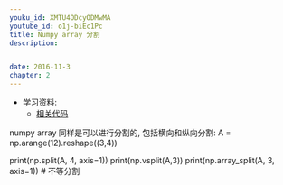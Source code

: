 ```yaml
---
youku_id: XMTU4ODcyODMwMA
youtube_id: o1j-biEc1Pc
title: Numpy array 分割
description: 


date: 2016-11-3
chapter: 2
---
```

* 学习资料:
  * [相关代码]()

numpy array 同样是可以进行分割的,
包括横向和纵向分割:
A = np.arange(12).reshape((3,4))

print(np.split(A, 4, axis=1))
print(np.vsplit(A,3))
print(np.array_split(A, 3, axis=1))   # 不等分割